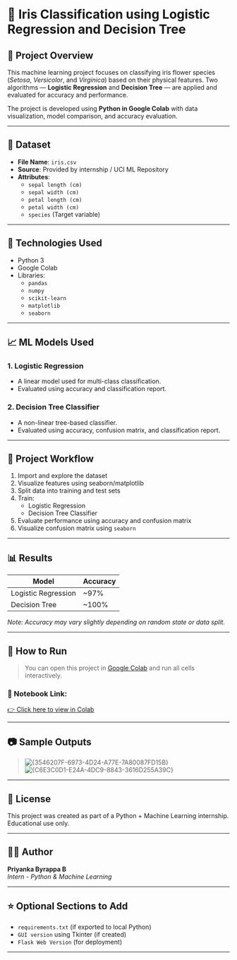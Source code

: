 # 🌸 Iris Classification using Logistic Regression and Decision Tree

## 📌 Project Overview

This machine learning project focuses on classifying iris flower species (*Setosa*, *Versicolor*, and *Virginica*) based on their physical features. Two algorithms — **Logistic Regression** and **Decision Tree** — are applied and evaluated for accuracy and performance.

The project is developed using **Python in Google Colab** with data visualization, model comparison, and accuracy evaluation.

---

## 📁 Dataset

- **File Name**: `iris.csv`  
- **Source**: Provided by internship / UCI ML Repository  
- **Attributes**:
  - `sepal length (cm)`
  - `sepal width (cm)`
  - `petal length (cm)`
  - `petal width (cm)`
  - `species` (Target variable)

---

## 🔧 Technologies Used

- Python 3
- Google Colab
- Libraries:
  - `pandas`
  - `numpy`
  - `scikit-learn`
  - `matplotlib`
  - `seaborn`

---

## 📈 ML Models Used

### 1. Logistic Regression
- A linear model used for multi-class classification.
- Evaluated using accuracy and classification report.

### 2. Decision Tree Classifier
- A non-linear tree-based classifier.
- Evaluated using accuracy, confusion matrix, and classification report.

---

## 🚀 Project Workflow

1. Import and explore the dataset
2. Visualize features using seaborn/matplotlib
3. Split data into training and test sets
4. Train:
   - Logistic Regression
   - Decision Tree Classifier
5. Evaluate performance using accuracy and confusion matrix
6. Visualize confusion matrix using `seaborn`

---

## 📊 Results

| Model              | Accuracy |
|-------------------|----------|
| Logistic Regression | ~97%    |
| Decision Tree       | ~100%   |

*Note: Accuracy may vary slightly depending on random state or data split.*

---

## 📌 How to Run

> You can open this project in [Google Colab](https://colab.research.google.com) and run all cells interactively.

### 🔗 Notebook Link:
[👉 Click here to view in Colab](#) <!-- (Replace # with actual Colab link) -->

---

## 📷 Sample Outputs

> ![{3546207F-6973-4D24-A77E-7A80087FD15B}](https://github.com/user-attachments/assets/364b8ad5-ce77-456e-833b-d677093f7515)
> ![{C6E3C0D1-E24A-4DC9-8843-3616D255A39C}](https://github.com/user-attachments/assets/790ebc26-dd99-4832-943b-dd012a73fb8a)


---

## 🧾 License

This project was created as part of a Python + Machine Learning internship. Educational use only.

---

## 🙋‍♀️ Author

**Priyanka Byrappa B**  
*Intern - Python & Machine Learning*

---

## ⭐ Optional Sections to Add

- `requirements.txt` (if exported to local Python)
- `GUI version` using Tkinter (if created)
- `Flask Web Version` (for deployment)

---

